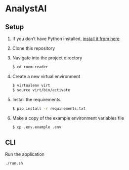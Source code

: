 # AnalystAI

## Setup

1. If you don’t have Python installed, [install it from here](https://www.python.org/downloads/)

2. Clone this repository

3. Navigate into the project directory

   ```bash
   $ cd room-reader
   ```

4. Create a new virtual environment

   ```bash
   $ virtualenv virt
   $ source virt/bin/activate
   ```

5. Install the requirements

   ```bash
   $ pip install -r requirements.txt
   ```

6. Make a copy of the example environment variables file

   ```bash
   $ cp .env.example .env
   ```

## CLI

Run the application

```bash
./run.sh
```